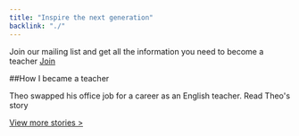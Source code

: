 ```yaml
---
title: "Inspire the next generation"
backlink: "./"
---
```


Join our mailing list and get all the information you need to become a teacher <a class="btn btn-primary" href="./join-mailing-list" role="button">Join</a>

##How I became a teacher

Theo swapped his office job for a career as an English teacher. Read Theo's story

<a href="./life-as-a-teacher/stories">View more stories ></a>
